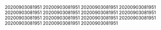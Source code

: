 20200903081951
20200903081951
20200903081951
20200903081951
20200903081951
20200903081951
20200903081951
20200903081951
20200903081951
20200903081951
20200903081951
20200903081951
20200903081951
20200903081951
20200903081951
